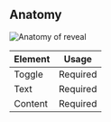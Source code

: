 ## Anatomy

<!-- image then table -->
![Anatomy of reveal](/assets/components/reveal/reveal-anatomy.png)

<!-- this is just an example, refer to other components to see how to fill this table -->
| Element          | Usage                                           |
|------------------|-------------------------------------------------|
| Toggle           | Required                                        |
| Text             | Required                                        |
| Content          | Required                                        |